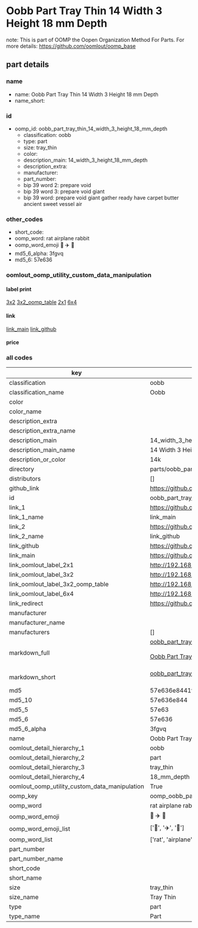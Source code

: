 # Oobb Part Tray Thin 14 Width 3 Height 18 mm Depth  

note: This is part of OOMP the Oopen Organization Method For Parts. For more details: https://github.com/oomlout/oomp_base

##  part details
  







### name
* name: Oobb Part Tray Thin 14 Width 3 Height 18 mm Depth
* name_short: 
### id
* oomp_id: oobb_part_tray_thin_14_width_3_height_18_mm_depth
  * classification: oobb
  * type: part
  * size: tray_thin
  * color: 
  * description_main: 14_width_3_height_18_mm_depth
  * description_extra: 
  * manufacturer: 
  * part_number: 
  * bip 39 word 2: prepare void
  * bip 39 word 3: prepare void giant
  * bip 39 word: prepare void giant gather ready have carpet butter ancient sweet vessel air

### other_codes
* short_code: 
* oomp_word: rat airplane rabbit
* oomp_word_emoji :rat: :airplane: :rabbit:
* md5_6_alpha: 3fgvq
* md5_6: 57e636






### oomlout_oomp_utility_custom_data_manipulation
#### label print
[3x2](http://192.168.1.245:1112/?label=oomp%203fgvq)
[3x2_oomp_table](http://192.168.1.108:1112/?label=oomp%203fgvq)
[2x1](http://192.168.1.242:1112/?label=oomp%203fgvq)
[6x4](http://192.168.1.55:1112/?label=oomp%203fgvq)    

#### link

[link_main](https://github.com/oomlout/oomlout_oomp_version_1_messy/tree/main/parts/oobb_part_tray_thin_14_width_3_height_18_mm_depth) [link_github](https://github.com/oomlout/oomlout_oomp_version_1_messy/tree/main/parts/oobb_part_tray_thin_14_width_3_height_18_mm_depth)                             

#### price







### all codes 
| key | value |  
| --- | --- |  
| classification | oobb |  
| classification_name | Oobb |  
| color |  |  
| color_name |  |  
| description_extra |  |  
| description_extra_name |  |  
| description_main | 14_width_3_height_18_mm_depth |  
| description_main_name | 14 Width 3 Height 18 mm Depth |  
| description_or_color | 14k |  
| directory | parts/oobb_part_tray_thin_14_width_3_height_18_mm_depth |  
| distributors | [] |  
| github_link | https://github.com/oomlout/oomlout_oomp_part_src/tree/main/parts/oobb_part_tray_thin_14_width_3_height_18_mm_depth |  
| id | oobb_part_tray_thin_14_width_3_height_18_mm_depth |  
| link_1 | https://github.com/oomlout/oomlout_oomp_version_1_messy/tree/main/parts/oobb_part_tray_thin_14_width_3_height_18_mm_depth |  
| link_1_name | link_main |  
| link_2 | https://github.com/oomlout/oomlout_oomp_version_1_messy/tree/main/parts/oobb_part_tray_thin_14_width_3_height_18_mm_depth |  
| link_2_name | link_github |  
| link_github | https://github.com/oomlout/oomlout_oomp_version_1_messy/tree/main/parts/oobb_part_tray_thin_14_width_3_height_18_mm_depth |  
| link_main | https://github.com/oomlout/oomlout_oomp_version_1_messy/tree/main/parts/oobb_part_tray_thin_14_width_3_height_18_mm_depth |  
| link_oomlout_label_2x1 | http://192.168.1.242:1112/?label=oomp%203fgvq |  
| link_oomlout_label_3x2 | http://192.168.1.245:1112/?label=oomp%203fgvq |  
| link_oomlout_label_3x2_oomp_table | http://192.168.1.108:1112/?label=oomp%203fgvq |  
| link_oomlout_label_6x4 | http://192.168.1.55:1112/?label=oomp%203fgvq |  
| link_redirect | https://github.com/oomlout/oomlout_oomp_version_1_messy/tree/main/parts/oobb_part_tray_thin_14_width_3_height_18_mm_depth |  
| manufacturer |  |  
| manufacturer_name |  |  
| manufacturers | [] |  
| markdown_full | [oobb_part_tray_thin_14_width_3_height_18_mm_depth](none)<br>[](none)<br>[Oobb Part Tray Thin 14 Width 3 Height 18 Mm Depth](none)<br><br> |  
| markdown_short | [oobb_part_tray_thin_14_width_3_height_18_mm_depth](none)<br><br> |  
| md5 | 57e636e8441f4459a6d96606c37d654f |  
| md5_10 | 57e636e844 |  
| md5_5 | 57e63 |  
| md5_6 | 57e636 |  
| md5_6_alpha | 3fgvq |  
| name | Oobb Part Tray Thin 14 Width 3 Height 18 mm Depth |  
| oomlout_detail_hierarchy_1 | oobb |  
| oomlout_detail_hierarchy_2 | part |  
| oomlout_detail_hierarchy_3 | tray_thin |  
| oomlout_detail_hierarchy_4 | 18_mm_depth |  
| oomlout_oomp_utility_custom_data_manipulation | True |  
| oomp_key | oomp_oobb_part_tray_thin_14_width_3_height_18_mm_depth |  
| oomp_word | rat airplane rabbit |  
| oomp_word_emoji | :rat: :airplane: :rabbit: |  
| oomp_word_emoji_list | [':rat:', ':airplane:', ':rabbit:'] |  
| oomp_word_list | ['rat', 'airplane', 'rabbit'] |  
| part_number |  |  
| part_number_name |  |  
| short_code |  |  
| short_name |  |  
| size | tray_thin |  
| size_name | Tray Thin |  
| type | part |  
| type_name | Part |  
